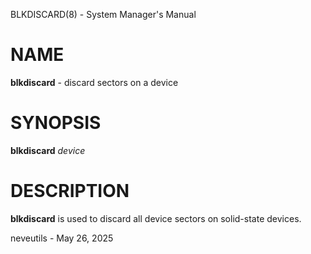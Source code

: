 BLKDISCARD(8) - System Manager's Manual

# NAME

**blkdiscard** - discard sectors on a device

# SYNOPSIS

**blkdiscard**
*device*

# DESCRIPTION

**blkdiscard**
is used to discard all device sectors on solid-state devices.

neveutils - May 26, 2025
